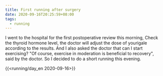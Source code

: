 ```yaml
---
title: First running after surgery
date: 2020-09-16T20:25:59+08:00
tags:
  - running
---
```


I went to the hospital for the first postoperative review this morning, Check the thyroid hormone level, the doctor will adjust the dose of yourigale according to the results. And I also asked the doctor that can I start exercising? "Of course, exercise in moderation is beneficial to recovery", said by the doctor. So I decided to do a short running  this evening.

{{<running/day_en 2020-09-16>}}